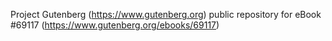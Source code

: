 Project Gutenberg (https://www.gutenberg.org) public repository for
eBook #69117 (https://www.gutenberg.org/ebooks/69117)
